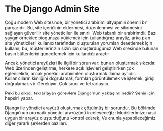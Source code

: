 # The Django Admin Site

Çoğu modern Web sitesinde, bir yönetici arabirimi altyapının önemli bir parçasıdır. Bu, site içeriğinin eklenmesi, düzenlenmesi ve silinmesini sağlayan güvenilir site yöneticileri ile sınırlı, Web tabanlı bir arabirimdir. Bazı yaygın örnekler: blogunuza yüklemek için kullandığınız arayüz, arka plan site yöneticileri, kullanıcı tarafından oluşturulan yorumları denetlemek için kullanır; bu, müşterilerinizin sizin için oluşturduğunuz Web sitesinde bulunan basın bültenlerini güncellemek için kullandığı araçtır.

Ancak, yönetici arayüzleri ile ilgili bir sorun var: bunları oluşturmak sıkıcıdır. Web üzerinden geliştirme, herkese açık işlevleri geliştirirken çok eğlencelidir, ancak yönetici arabirimleri oluşturmak daima aynıdır. Kullanıcıların kimliğini doğrulamak, formları görüntülemek ve işlemek, girişi doğrulamak vb. Gerekiyor. Çok sıkıcı ve tekrarlayıcı.

Peki bu sıkıcı, tekrarlayan görevlere Django'nun yaklaşımı nedir? Senin için hepsini yapar.

Django ile yönetici arayüzü oluşturmak çözülmüş bir sorundur. Bu bölümde Django'nun otomatik yönetici arayüzünü inceleyeceğiz: Modellerimize nasıl uygun bir arayüz oluşturduğunu kontrol ederek,
Ve onunla yapabileceğimiz diğer yararlı şeylerden bazıları.
